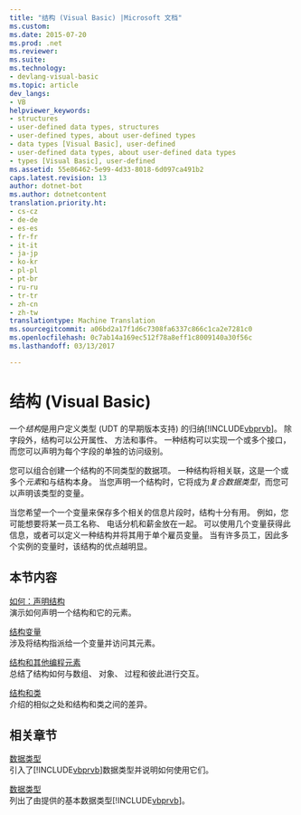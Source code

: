 ```yaml
---
title: "结构 (Visual Basic) |Microsoft 文档"
ms.custom: 
ms.date: 2015-07-20
ms.prod: .net
ms.reviewer: 
ms.suite: 
ms.technology:
- devlang-visual-basic
ms.topic: article
dev_langs:
- VB
helpviewer_keywords:
- structures
- user-defined data types, structures
- user-defined types, about user-defined types
- data types [Visual Basic], user-defined
- user-defined data types, about user-defined data types
- types [Visual Basic], user-defined
ms.assetid: 55e86462-5e99-4d33-8018-6d097ca491b2
caps.latest.revision: 13
author: dotnet-bot
ms.author: dotnetcontent
translation.priority.ht:
- cs-cz
- de-de
- es-es
- fr-fr
- it-it
- ja-jp
- ko-kr
- pl-pl
- pt-br
- ru-ru
- tr-tr
- zh-cn
- zh-tw
translationtype: Machine Translation
ms.sourcegitcommit: a06bd2a17f1d6c7308fa6337c866c1ca2e7281c0
ms.openlocfilehash: 0c7ab14a169ec512f78a8eff1c8009140a30f56c
ms.lasthandoff: 03/13/2017

---
```

# <a name="structures-visual-basic"></a>结构 (Visual Basic)
一个*结构*是用户定义类型 (UDT 的早期版本支持) 的归纳[!INCLUDE[vbprvb](../../../../csharp/programming-guide/concepts/linq/includes/vbprvb_md.md)]。 除字段外，结构可以公开属性、 方法和事件。 一种结构可以实现一个或多个接口，而您可以声明为每个字段的单独的访问级别。  
  
 您可以组合创建一个结构的不同类型的数据项。 一种结构将相关联，这是一个或多个*元素*和与结构本身。 当您声明一个结构时，它将成为*复合数据类型*，而您可以声明该类型的变量。  
  
 当您希望一个一个变量来保存多个相关的信息片段时，结构十分有用。 例如，您可能想要将某一员工名称、 电话分机和薪金放在一起。 可以使用几个变量获得此信息，或者可以定义一种结构并将其用于单个雇员变量。 当有许多员工，因此多个实例的变量时，该结构的优点越明显。  
  
## <a name="in-this-section"></a>本节内容  
 [如何：声明结构](../../../../visual-basic/programming-guide/language-features/data-types/how-to-declare-a-structure.md)  
 演示如何声明一个结构和它的元素。  
  
 [结构变量](../../../../visual-basic/programming-guide/language-features/data-types/structure-variables.md)  
 涉及将结构指派给一个变量并访问其元素。  
  
 [结构和其他编程元素](../../../../visual-basic/programming-guide/language-features/data-types/structures-and-other-programming-elements.md)  
 总结了结构如何与数组、 对象、 过程和彼此进行交互。  
  
 [结构和类](../../../../visual-basic/programming-guide/language-features/data-types/structures-and-classes.md)  
 介绍的相似之处和结构和类之间的差异。  
  
## <a name="related-sections"></a>相关章节  
 [数据类型](../../../../visual-basic/programming-guide/language-features/data-types/index.md)  
 引入了[!INCLUDE[vbprvb](../../../../csharp/programming-guide/concepts/linq/includes/vbprvb_md.md)]数据类型并说明如何使用它们。  
  
 [数据类型](../../../../visual-basic/language-reference/data-types/data-type-summary.md)  
 列出了由提供的基本数据类型[!INCLUDE[vbprvb](../../../../csharp/programming-guide/concepts/linq/includes/vbprvb_md.md)]。
